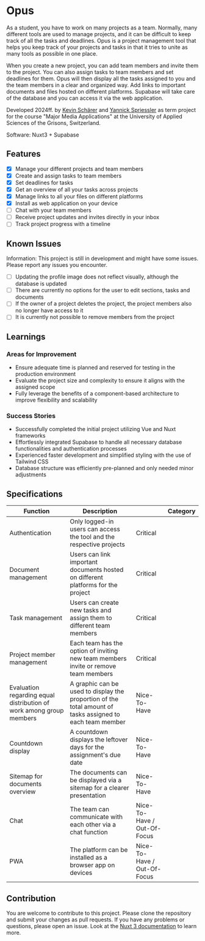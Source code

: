 # Opus

As a student, you have to work on many projects as a team. Normally, many different tools are used to manage projects, and it can be difficult to keep track of all the tasks and deadlines. Opus is a project management tool that helps you keep track of your projects and tasks in that it tries to unite as many tools as possible in one place.

When you create a new project, you can add team members and invite them to the project. You can also assign tasks to team members and set deadlines for them. Opus will then display all the tasks assigned to you and the team members in a clear and organized way. Add links to important documents and files hosted on different platforms. Supabase will take care of the database and you can access it via the web application.

Developed 2024ff. by [Kevin Schärer](https://github.com/kevinschaerer) and [Yannick Spriessler](https://github.com/y-neck) as term project for the course "Major Media Applications" at the University of Applied Sciences of the Grisons, Switzerland.

Software: Nuxt3 + Supabase

## Features

- [x] Manage your different projects and team members
- [x] Create and assign tasks to team members
- [x] Set deadlines for tasks
- [x] Get an overview of all your tasks across projects
- [x] Manage links to all your files on different platforms
- [x] Install as web application on your device
- [ ] Chat with your team members
- [ ] Receive project updates and invites directly in your inbox
- [ ] Track project progress with a timeline

## Known Issues

Information: This project is still in development and might have some issues. Please report any issues you encounter.

- [ ] Updating the profile image does not reflect visually, although the database is updated
- [ ] There are currently no options for the user to edit sections, tasks and documents
- [ ] If the owner of a project deletes the project, the project members also no longer have access to it
- [ ] It is currently not possible to remove members from the project

## Learnings

### Areas for Improvement

- Ensure adequate time is planned and reserved for testing in the production environment
- Evaluate the project size and complexity to ensure it aligns with the assigned scope
- Fully leverage the benefits of a component-based architecture to improve flexibility and scalability

### Success Stories

- Successfully completed the initial project utilizing Vue and Nuxt frameworks
- Effortlessly integrated Supabase to handle all necessary database functionalities and authentication processes
- Experienced faster development and simplified styling with the use of Tailwind CSS
- Database structure was efficiently pre-planned and only needed minor adjustments

## Specifications

| Function                                                            | Description                                                                                               |                             | Category |
| ------------------------------------------------------------------- | --------------------------------------------------------------------------------------------------------- | --------------------------- | -------- |
| Authentication                                                      | Only logged-in users can access the tool and the respective projects                                      | Critical                    |
| Document management                                                 | Users can link important documents hosted on different platforms for the project                          | Critical                    |
| Task management                                                     | Users can create new tasks and assign them to different team members                                      | Critical                    |
| Project member management                                           | Each team has the option of inviting new team members invite or remove team members                       | Critical                    |
| Evaluation regarding equal distribution of work among group members | A graphic can be used to display the proportion of the total amount of tasks assigned to each team member | Nice-To-Have                |
| Countdown display                                                   | A countdown displays the leftover days for the assignment's due date                                      | Nice-To-Have                |
| Sitemap for documents overview                                      | The documents can be displayed via a sitemap for a clearer presentation                                   | Nice-To-Have                |
| Chat                                                                | The team can communicate with each other via a chat function                                              | Nice-To-Have / Out-Of-Focus |
| PWA                                                                 | The platform can be installed as a browser app on devices                                                 | Nice-To-Have / Out-Of-Focus |

## Contribution

You are welcome to contribute to this project. Please clone the repository and submit your changes as pull requests. If you have any problems or questions, please open an issue.
Look at the [Nuxt 3 documentation](https://nuxt.com/docs/getting-started/introduction) to learn more.
